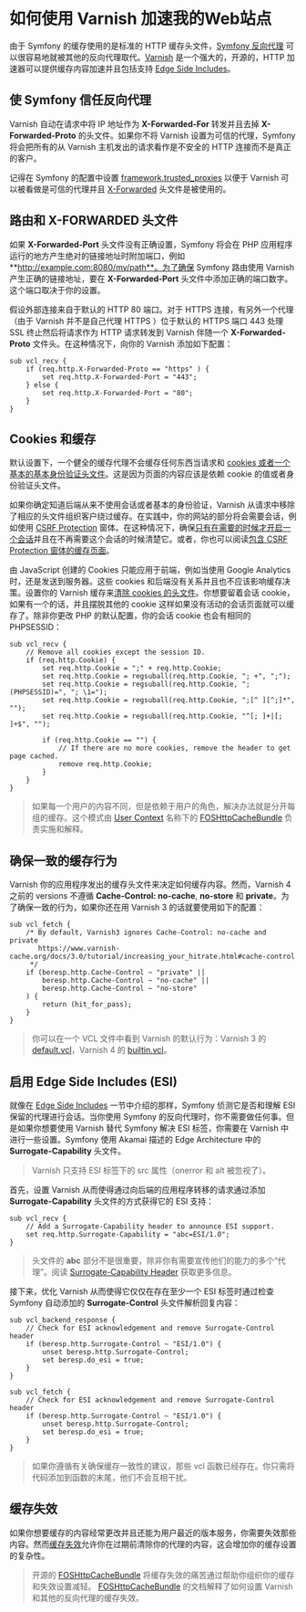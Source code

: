 # 如何使用 Varnish 加速我的Web站点

由于 Symfony 的缓存使用的是标准的 HTTP 缓存头文件，[Symfony 反向代理](http://symfony.com/doc/current/book/http_cache.html#symfony-gateway-cache) 可以很容易地就被其他的反向代理取代。[Varnish](https://www.varnish-cache.org/) 是一个强大的，开源的，HTTP 加速器可以提供缓存内容加速并且包括支持 [Edge Side Includes](http://symfony.com/doc/current/book/http_cache.html#edge-side-includes)。  

## 使 Symfony 信任反向代理 ##

Varnish 自动在请求中将 IP 地址作为 **X-Forwarded-For** 转发并且去掉 **X-Forwarded-Proto** 的头文件。如果你不将 Varnish 设置为可信的代理，Symfony 将会把所有的从 Varnish 主机发出的请求看作是不安全的 HTTP 连接而不是真正的客户。  

记得在 Symfony 的配置中设置 [framework.trusted_proxies](http://symfony.com/doc/current/reference/configuration/framework.html#reference-framework-trusted-proxies) 以便于 Varnish 可以被看做是可信的代理并且 [X-Forwarded](http://symfony.com/doc/current/cookbook/cache/varnish.html#varnish-x-forwarded-headers) 头文件是被使用的。  

## 路由和 X-FORWARDED 头文件 ##

如果 **X-Forwarded-Port** 头文件没有正确设置，Symfony 将会在 PHP 应用程序运行的地方产生绝对的链接地址时附加端口，例如 **http://example.com:8080/my/path**。为了确保 Symfony 路由使用 Varnish 产生正确的链接地址，要在 **X-Forwarded-Port** 头文件中添加正确的端口数字。这个端口取决于你的设置。  

假设外部连接来自于默认的 HTTP 80 端口。对于 HTTPS 连接，有另外一个代理（由于 Varnish 并不是自己代理 HTTPS ）位于默认的 HTTPS 端口 443 处理 SSL 终止然后将请求作为 HTTP 请求转发到 Varnish 伴随一个 **X-Forwarded-Proto** 文件头。在这种情况下，向你的 Varnish 添加如下配置：  

```
sub vcl_recv {
    if (req.http.X-Forwarded-Proto == "https" ) {
        set req.http.X-Forwarded-Port = "443";
    } else {
        set req.http.X-Forwarded-Port = "80";
    }
}
```  

## Cookies 和缓存 ##

默认设置下，一个健全的缓存代理不会缓存任何东西当请求和 [cookies 或者一个基本的基本身份验证头文件](http://symfony.com/doc/current/book/http_cache.html#http-cache-introduction)。这是因为页面的内容应该是依赖 cookie 的值或者身份验证头文件。  

如果你确定知道后端从来不使用会话或者基本的身份验证，Varnish  从请求中移除了相应的头文件组织客户绕过缓存。在实践中，你的网站的部分将会需要会话，例如使用 [CSRF Protection](http://symfony.com/doc/current/book/forms.html#forms-csrf) 窗体。在这种情况下，确保[只有在需要的时候才开启一个会话](http://symfony.com/doc/current/cookbook/session/avoid_session_start.html)并且在不再需要这个会话的时候清楚它。或者，你也可以阅读[包含 CSRF Protection 窗体的缓存页面](http://symfony.com/doc/current/cookbook/cache/form_csrf_caching.html)。  

由 JavaScript 创建的 Cookies 只能应用于前端，例如当使用 Google Analytics 时，还是发送到服务器。这些 cookies 和后端没有关系并且也不应该影响缓存决策。设置你的 Varnish 缓存来[清除 cookies 的头文件](https://www.varnish-cache.org/trac/wiki/VCLExampleRemovingSomeCookies)。你想要留着会话 cookie，如果有一个的话，并且摆脱其他的 cookie 这样如果没有活动的会话页面就可以缓存了。除非你更改 PHP 的默认配置，你的会话 cookie 也会有相同的 PHPSESSID：  

```
sub vcl_recv {
    // Remove all cookies except the session ID.
    if (req.http.Cookie) {
        set req.http.Cookie = ";" + req.http.Cookie;
        set req.http.Cookie = regsuball(req.http.Cookie, "; +", ";");
        set req.http.Cookie = regsuball(req.http.Cookie, ";(PHPSESSID)=", "; \1=");
        set req.http.Cookie = regsuball(req.http.Cookie, ";[^ ][^;]*", "");
        set req.http.Cookie = regsuball(req.http.Cookie, "^[; ]+|[; ]+$", "");

        if (req.http.Cookie == "") {
            // If there are no more cookies, remove the header to get page cached.
            remove req.http.Cookie;
        }
    }
}

```  

>如果每一个用户的内容不同，但是依赖于用户的角色，解决办法就是分开每组的缓存。这个模式由 [User Context](http://foshttpcachebundle.readthedocs.org/en/latest/features/user-context.html) 名称下的 [FOSHttpCacheBundle](http://foshttpcachebundle.readthedocs.org/) 负责实施和解释。  

## 确保一致的缓存行为 ##

Varnish 你的应用程序发出的缓存头文件来决定如何缓存内容。然而，Varnish 4 之前的 versions 不遵循 **Cache-Control: no-cache**, **no-store** 和 **private**。为了确保一致的行为，如果你还在用 Varnish 3 的话就要使用如下的配置：  

```
sub vcl_fetch {
    /* By default, Varnish3 ignores Cache-Control: no-cache and private
       https://www.varnish-cache.org/docs/3.0/tutorial/increasing_your_hitrate.html#cache-control
     */
    if (beresp.http.Cache-Control ~ "private" ||
        beresp.http.Cache-Control ~ "no-cache" ||
        beresp.http.Cache-Control ~ "no-store"
    ) {
        return (hit_for_pass);
    }
}
```

>你可以在一个 VCL 文件中看到 Varnish 的默认行为：Varnish 3 的 [default.vcl](https://www.varnish-cache.org/trac/browser/bin/varnishd/default.vcl?rev=3.0)，Varnish 4 的 [builtin.vcl](https://www.varnish-cache.org/trac/browser/bin/varnishd/builtin.vcl?rev=4.0)。  

## 启用 Edge Side Includes (ESI) ##

就像在 [Edge Side Includes](http://symfony.com/doc/current/book/http_cache.html#edge-side-includes) 一节中介绍的那样，Symfony 侦测它是否和理解 ESI 保留的代理进行会话。当你使用 Symfony 的反向代理时，你不需要做任何事。但是如果你想要使用 Varnish 替代 Symfony 解决 ESI 标签，你需要在 Varnish 中进行一些设置。Symfony 使用 Akamai 描述的 Edge Architecture 中的 **Surrogate-Capability** 头文件。  

>Varnish 只支持 ESI 标签下的 src 属性（onerror 和 alt 被忽视了）。  

首先，设置 Varnish 从而使得通过向后端的应用程序转移的请求通过添加 **Surrogate-Capability** 头文件的方式获得它的 ESI 支持：  

```
sub vcl_recv {
    // Add a Surrogate-Capability header to announce ESI support.
    set req.http.Surrogate-Capability = "abc=ESI/1.0";
}
```  

>头文件的 **abc** 部分不是很重要，除非你有需要宣传他们的能力的多个“代理”。阅读 [Surrogate-Capability Header](http://www.w3.org/TR/edge-arch) 获取更多信息。  

接下来，优化 Varnish 从而使得它仅仅在存在至少一个 ESI 标签时通过检查 Symfony 自动添加的 **Surrogate-Control** 头文件解析回复内容：  

```
sub vcl_backend_response {
    // Check for ESI acknowledgement and remove Surrogate-Control header
    if (beresp.http.Surrogate-Control ~ "ESI/1.0") {
        unset beresp.http.Surrogate-Control;
        set beresp.do_esi = true;
    }
}
```  

```
sub vcl_fetch {
    // Check for ESI acknowledgement and remove Surrogate-Control header
    if (beresp.http.Surrogate-Control ~ "ESI/1.0") {
        unset beresp.http.Surrogate-Control;
        set beresp.do_esi = true;
    }
}
```  

>如果你遵循有关确保缓存一致性的建议，那些 vcl 函数已经存在。你只需将代码添加到函数的末尾，他们不会互相干扰。  

## 缓存失效 ##

如果你想要缓存的内容经常更改并且还能为用户最近的版本服务，你需要失效那些内容。然而[缓存失效](http://tools.ietf.org/html/rfc2616#section-13.10)允许你在过期前清除你的代理的内容，这会增加你的缓存设置的复杂性。  

>开源的 [FOSHttpCacheBundle](http://foshttpcachebundle.readthedocs.org/) 将缓存失效的痛苦通过帮助你组织你的缓存和失效设置减轻。
>[FOSHttpCacheBundle](http://foshttpcachebundle.readthedocs.org/) 的文档解释了如何设置 Varnish 和其他的反向代理的缓存失效。  


